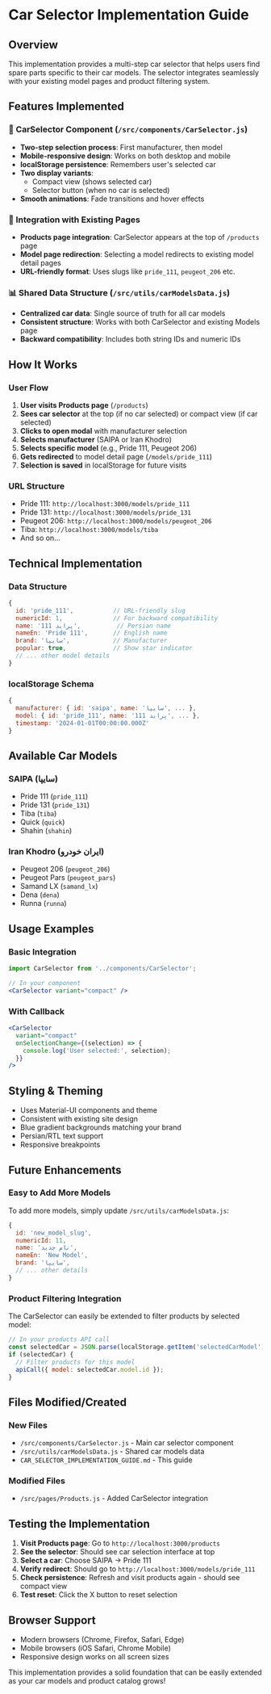 # Car Selector Implementation Guide

## Overview
This implementation provides a multi-step car selector that helps users find spare parts specific to their car models. The selector integrates seamlessly with your existing model pages and product filtering system.

## Features Implemented

### 🚗 CarSelector Component (`/src/components/CarSelector.js`)
- **Two-step selection process**: First manufacturer, then model
- **Mobile-responsive design**: Works on both desktop and mobile
- **localStorage persistence**: Remembers user's selected car
- **Two display variants**: 
  - Compact view (shows selected car)
  - Selector button (when no car is selected)
- **Smooth animations**: Fade transitions and hover effects

### 🔗 Integration with Existing Pages
- **Products page integration**: CarSelector appears at the top of `/products` page
- **Model page redirection**: Selecting a model redirects to existing model detail pages
- **URL-friendly format**: Uses slugs like `pride_111`, `peugeot_206` etc.

### 📊 Shared Data Structure (`/src/utils/carModelsData.js`)
- **Centralized car data**: Single source of truth for all car models
- **Consistent structure**: Works with both CarSelector and existing Models page
- **Backward compatibility**: Includes both string IDs and numeric IDs

## How It Works

### User Flow
1. **User visits Products page** (`/products`)
2. **Sees car selector** at the top (if no car selected) or compact view (if car selected)
3. **Clicks to open modal** with manufacturer selection
4. **Selects manufacturer** (SAIPA or Iran Khodro)
5. **Selects specific model** (e.g., Pride 111, Peugeot 206)
6. **Gets redirected** to model detail page (`/models/pride_111`)
7. **Selection is saved** in localStorage for future visits

### URL Structure
- Pride 111: `http://localhost:3000/models/pride_111`
- Pride 131: `http://localhost:3000/models/pride_131`
- Peugeot 206: `http://localhost:3000/models/peugeot_206`
- Tiba: `http://localhost:3000/models/tiba`
- And so on...

## Technical Implementation

### Data Structure
```javascript
{
  id: 'pride_111',           // URL-friendly slug
  numericId: 1,              // For backward compatibility
  name: 'پراید 111',          // Persian name
  nameEn: 'Pride 111',       // English name
  brand: 'سایپا',            // Manufacturer
  popular: true,             // Show star indicator
  // ... other model details
}
```

### localStorage Schema
```javascript
{
  manufacturer: { id: 'saipa', name: 'سایپا', ... },
  model: { id: 'pride_111', name: 'پراید 111', ... },
  timestamp: '2024-01-01T00:00:00.000Z'
}
```

## Available Car Models

### SAIPA (سایپا)
- Pride 111 (`pride_111`)
- Pride 131 (`pride_131`)
- Tiba (`tiba`)
- Quick (`quick`)
- Shahin (`shahin`)

### Iran Khodro (ایران خودرو)
- Peugeot 206 (`peugeot_206`)
- Peugeot Pars (`peugeot_pars`)
- Samand LX (`samand_lx`)
- Dena (`dena`)
- Runna (`runna`)

## Usage Examples

### Basic Integration
```jsx
import CarSelector from '../components/CarSelector';

// In your component
<CarSelector variant="compact" />
```

### With Callback
```jsx
<CarSelector 
  variant="compact" 
  onSelectionChange={(selection) => {
    console.log('User selected:', selection);
  }}
/>
```

## Styling & Theming
- Uses Material-UI components and theme
- Consistent with existing site design
- Blue gradient backgrounds matching your brand
- Persian/RTL text support
- Responsive breakpoints

## Future Enhancements

### Easy to Add More Models
To add more models, simply update `/src/utils/carModelsData.js`:

```javascript
{
  id: 'new_model_slug',
  numericId: 11,
  name: 'نام جدید',
  nameEn: 'New Model',
  brand: 'سایپا',
  // ... other details
}
```

### Product Filtering Integration
The CarSelector can easily be extended to filter products by selected model:

```javascript
// In your products API call
const selectedCar = JSON.parse(localStorage.getItem('selectedCarModel'));
if (selectedCar) {
  // Filter products for this model
  apiCall({ model: selectedCar.model.id });
}
```

## Files Modified/Created

### New Files
- `/src/components/CarSelector.js` - Main car selector component
- `/src/utils/carModelsData.js` - Shared car models data
- `CAR_SELECTOR_IMPLEMENTATION_GUIDE.md` - This guide

### Modified Files
- `/src/pages/Products.js` - Added CarSelector integration

## Testing the Implementation

1. **Visit Products page**: Go to `http://localhost:3000/products`
2. **See the selector**: Should see car selection interface at top
3. **Select a car**: Choose SAIPA → Pride 111
4. **Verify redirect**: Should go to `http://localhost:3000/models/pride_111`
5. **Check persistence**: Refresh and visit products again - should see compact view
6. **Test reset**: Click the X button to reset selection

## Browser Support
- Modern browsers (Chrome, Firefox, Safari, Edge)
- Mobile browsers (iOS Safari, Chrome Mobile)
- Responsive design works on all screen sizes

This implementation provides a solid foundation that can be easily extended as your car models and product catalog grows! 